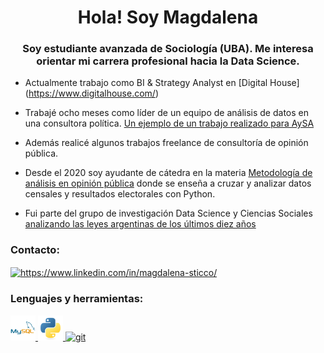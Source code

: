<h1 align="center">Hola! Soy Magdalena</h1>
<h3 align="center">Soy estudiante avanzada de Sociología (UBA). Me interesa orientar mi carrera profesional hacia la Data Science.</h3>

- Actualmente trabajo como BI & Strategy Analyst en [Digital House] (https://www.digitalhouse.com/)

- Trabajé ocho meses como líder de un equipo de análisis de datos en una consultora política. [Un ejemplo de un trabajo realizado para AySA](https://www.aysa.com.ar/data/indicadores_sociales)

- Además realicé algunos trabajos freelance de consultoría de opinión pública. 

- Desde el 2020 soy ayudante de cátedra en la materia [Metodología de análisis en opinión pública](https://github.com/MET4OP-UBA/MET4OP) donde se enseña a cruzar y analizar datos censales y resultados electorales con Python.

- Fui parte del grupo de investigación Data Science y Ciencias Sociales [analizando las leyes argentinas de los últimos diez años](https://github.com/mvsticco/leyes-y-genero-arg)

<h3 align="left">Contacto:</h3>
<p align="left">
<a href="https://linkedin.com/in/https://www.linkedin.com/in/magdalena-sticco/" target="blank"><img align="center" src="https://raw.githubusercontent.com/rahuldkjain/github-profile-readme-generator/master/src/images/icons/Social/linked-in-alt.svg" alt="https://www.linkedin.com/in/magdalena-sticco/" height="30" width="40" /></a>
</p>

<h3 align="left">Lenguajes y herramientas:</h3>
<p align="left"> <a href="https://www.mysql.com/" target="_blank"> <img src="https://raw.githubusercontent.com/devicons/devicon/master/icons/mysql/mysql-original-wordmark.svg" alt="mysql" width="40" height="40"/> </a> <a href="https://www.python.org" target="_blank"> <img src="https://raw.githubusercontent.com/devicons/devicon/master/icons/python/python-original.svg" alt="python" width="40" height="40"/> </a> <a href="https://git-scm.com/" target="_blank"> <img src="https://www.vectorlogo.zone/logos/git-scm/git-scm-icon.svg" alt="git" width="40" height="40"/> </a> </p>
